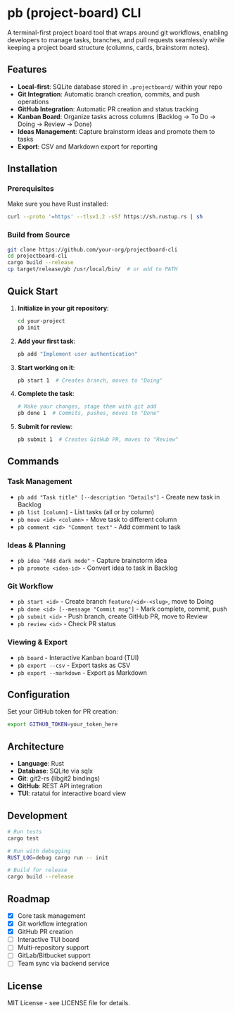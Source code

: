 ﻿# pb (project-board) CLI

A terminal-first project board tool that wraps around git workflows, enabling developers to manage tasks, branches, and pull requests seamlessly while keeping a project board structure (columns, cards, brainstorm notes).

## Features

- **Local-first**: SQLite database stored in `.projectboard/` within your repo
- **Git Integration**: Automatic branch creation, commits, and push operations
- **GitHub Integration**: Automatic PR creation and status tracking
- **Kanban Board**: Organize tasks across columns (Backlog → To Do → Doing → Review → Done)
- **Ideas Management**: Capture brainstorm ideas and promote them to tasks
- **Export**: CSV and Markdown export for reporting

## Installation

### Prerequisites

Make sure you have Rust installed:
```bash
curl --proto '=https' --tlsv1.2 -sSf https://sh.rustup.rs | sh
```

### Build from Source

```bash
git clone https://github.com/your-org/projectboard-cli
cd projectboard-cli
cargo build --release
cp target/release/pb /usr/local/bin/  # or add to PATH
```

## Quick Start

1. **Initialize in your git repository**:
   ```bash
   cd your-project
   pb init
   ```

2. **Add your first task**:
   ```bash
   pb add "Implement user authentication"
   ```

3. **Start working on it**:
   ```bash
   pb start 1  # Creates branch, moves to "Doing"
   ```

4. **Complete the task**:
   ```bash
   # Make your changes, stage them with git add
   pb done 1  # Commits, pushes, moves to "Done"
   ```

5. **Submit for review**:
   ```bash
   pb submit 1  # Creates GitHub PR, moves to "Review"
   ```

## Commands

### Task Management
- `pb add "Task title" [--description "Details"]` - Create new task in Backlog
- `pb list [column]` - List tasks (all or by column)
- `pb move <id> <column>` - Move task to different column
- `pb comment <id> "Comment text"` - Add comment to task

### Ideas & Planning
- `pb idea "Add dark mode"` - Capture brainstorm idea
- `pb promote <idea-id>` - Convert idea to task in Backlog

### Git Workflow
- `pb start <id>` - Create branch `feature/<id>-<slug>`, move to Doing
- `pb done <id> [--message "Commit msg"]` - Mark complete, commit, push
- `pb submit <id>` - Push branch, create GitHub PR, move to Review
- `pb review <id>` - Check PR status

### Viewing & Export
- `pb board` - Interactive Kanban board (TUI)
- `pb export --csv` - Export tasks as CSV
- `pb export --markdown` - Export as Markdown

## Configuration

Set your GitHub token for PR creation:
```bash
export GITHUB_TOKEN=your_token_here
```

## Architecture

- **Language**: Rust
- **Database**: SQLite via sqlx
- **Git**: git2-rs (libgit2 bindings)
- **GitHub**: REST API integration
- **TUI**: ratatui for interactive board view

## Development

```bash
# Run tests
cargo test

# Run with debugging
RUST_LOG=debug cargo run -- init

# Build for release
cargo build --release
```

## Roadmap

- [x] Core task management
- [x] Git workflow integration
- [x] GitHub PR creation
- [ ] Interactive TUI board
- [ ] Multi-repository support
- [ ] GitLab/Bitbucket support
- [ ] Team sync via backend service

## License

MIT License - see LICENSE file for details.